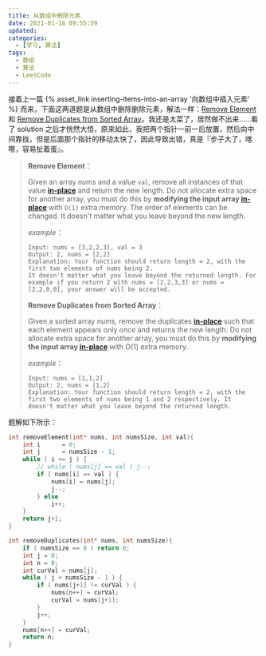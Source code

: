 ```yaml
---
title: 从数组中删除元素
date: 2021-01-16 09:55:59
updated:
categories:
  - [学习, 算法]
tags:
  - 数组
  - 算法
  - LeetCode
---
```


接着上一篇 {% asset_link inserting-items-into-an-array '向数组中插入元素' %} 而来，下面这两道题是从数组中删除删除元素，解法一样：[Remove Element](https://leetcode.com/problems/remove-element/) 和 [Remove Duplicates from Sorted Array](https://leetcode.com/problems/remove-duplicates-from-sorted-array/)。我还是太菜了，居然做不出来……看了 solution 之后才恍然大悟，原来如此，我把两个指针一前一后放置，然后向中间靠拢，但是后面那个指针的移动太快了，因此导致出错，真是『步子大了，喀嚓，容易扯着蛋』。

<!--more-->

> **Remove Element**：
>
> Given an array *nums* and a value `val`, remove all instances of that value [**in-place**](https://en.wikipedia.org/wiki/In-place_algorithm) and return the new length. Do not allocate extra space for another array, you must do this by **modifying the input array [in-place](https://en.wikipedia.org/wiki/In-place_algorithm)** with `O(1)` extra memory. The order of elements can be changed. It doesn't matter what you leave beyond the new length.
>
> *example*：
>
> ```
> Input: nums = [3,2,2,3], val = 3
> Output: 2, nums = [2,2]
> Explanation: Your function should return length = 2, with the first two elements of nums being 2.
> It doesn't matter what you leave beyond the returned length. For example if you return 2 with nums = [2,2,3,3] or nums = [2,2,0,0], your answer will be accepted.
> ```
>
> **Remove Duplicates from Sorted Array**：
>
> Given a sorted array *nums*, remove the duplicates [**in-place**](https://en.wikipedia.org/wiki/In-place_algorithm) such that each element appears only *once* and returns the new length. Do not allocate extra space for another array, you must do this by **modifying the input array [in-place](https://en.wikipedia.org/wiki/In-place_algorithm)** with O(1) extra memory.
>
> *example*：
>
> ```
> Input: nums = [1,1,2]
> Output: 2, nums = [1,2]
> Explanation: Your function should return length = 2, with the first two elements of nums being 1 and 2 respectively. It doesn't matter what you leave beyond the returned length.
> ```
> 

题解如下所示：

```c
int removeElement(int* nums, int numsSize, int val){
    int i      = 0;
    int j      = numsSize - 1;
    while ( i <= j ) {
        // while ( nums[j] == val ) j--;
        if ( nums[i] == val ) {
            nums[i] = nums[j];
            j--;
        } else
            i++;
    }
    return j+1;
}
```

```c
int removeDuplicates(int* nums, int numsSize){
    if ( numsSize == 0 ) return 0;
    int j = 0;
    int n = 0;
    int curVal = nums[j];
    while ( j < numsSize - 1 ) {
        if ( nums[j+1] != curVal ) {
            nums[n++] = curVal;
            curVal = nums[j+1];
        }
        j++;
    }
    nums[n++] = curVal;
    return n;
}
```




